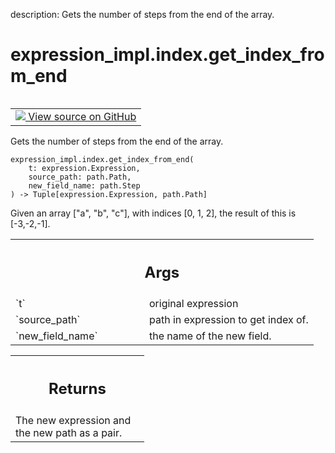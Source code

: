 description: Gets the number of steps from the end of the array.

<div itemscope itemtype="http://developers.google.com/ReferenceObject">
<meta itemprop="name" content="expression_impl.index.get_index_from_end" />
<meta itemprop="path" content="Stable" />
</div>

# expression_impl.index.get_index_from_end

<!-- Insert buttons and diff -->

<table class="tfo-notebook-buttons tfo-api nocontent" align="left">
<td>
  <a target="_blank" href="https://github.com/google/struct2tensor/blob/master/struct2tensor/expression_impl/index.py">
    <img src="https://www.tensorflow.org/images/GitHub-Mark-32px.png" />
    View source on GitHub
  </a>
</td>
</table>



Gets the number of steps from the end of the array.

<pre class="devsite-click-to-copy prettyprint lang-py tfo-signature-link">
<code>expression_impl.index.get_index_from_end(
    t: expression.Expression,
    source_path: path.Path,
    new_field_name: path.Step
) -> Tuple[expression.Expression, path.Path]
</code></pre>



<!-- Placeholder for "Used in" -->

Given an array ["a", "b", "c"], with indices [0, 1, 2], the result of this
is [-3,-2,-1].

<!-- Tabular view -->
 <table class="responsive fixed orange">
<colgroup><col width="214px"><col></colgroup>
<tr><th colspan="2"><h2 class="add-link">Args</h2></th></tr>

<tr>
<td>
`t`
</td>
<td>
original expression
</td>
</tr><tr>
<td>
`source_path`
</td>
<td>
path in expression to get index of.
</td>
</tr><tr>
<td>
`new_field_name`
</td>
<td>
the name of the new field.
</td>
</tr>
</table>



<!-- Tabular view -->
 <table class="responsive fixed orange">
<colgroup><col width="214px"><col></colgroup>
<tr><th colspan="2"><h2 class="add-link">Returns</h2></th></tr>
<tr class="alt">
<td colspan="2">
The new expression and the new path as a pair.
</td>
</tr>

</table>

